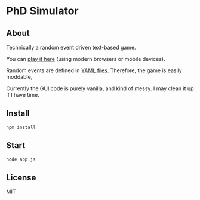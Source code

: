 # PhD Simulator

## About

Technically a random event driven text-based game.

You can [play it here](https://research.wmz.ninja/projects/phd/index.html) (using modern browsers or mobile devices).

Random events are defined in [YAML files](static/rulesets/default). Therefore, the game is easily moddable,

Currently the GUI code is purely vanilla, and kind of messy. I may clean it up if I have time.

## Install
```shell
npm install
```



## Start
```shell
node app.js
```



## License

MIT

